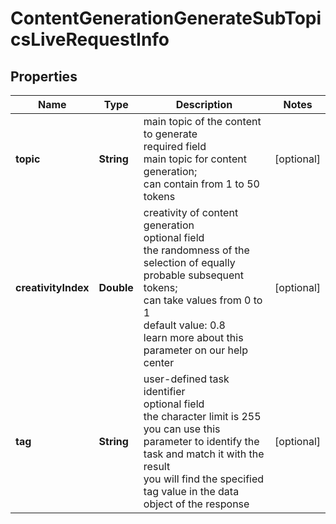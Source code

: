 # ContentGenerationGenerateSubTopicsLiveRequestInfo


## Properties

| Name | Type | Description | Notes |
|------------ | ------------- | ------------- | -------------|
**topic** | **String** | main topic of the content to generate<br>required field<br>main topic for content generation;<br>can contain from 1 to 50 tokens |[optional]|
**creativityIndex** | **Double** | creativity of content generation<br>optional field<br>the randomness of the selection of equally probable subsequent tokens;<br>can take values from 0 to 1<br>default value: 0.8<br>learn more about this parameter on our help center |[optional]|
**tag** | **String** | user-defined task identifier<br>optional field<br>the character limit is 255<br>you can use this parameter to identify the task and match it with the result<br>you will find the specified tag value in the data object of the response |[optional]|